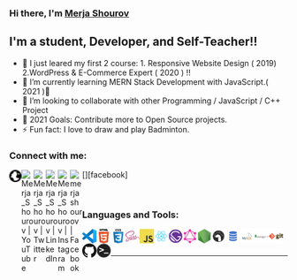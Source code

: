 ### Hi there, I'm [Merja Shourov][website]

## I'm a student, Developer, and Self-Teacher!!

- 🔭 I just leared my first 2 course: 1. Responsive Website Design ( 2019) 2.WordPress & E-Commerce Expert ( 2020 ) !!
- 🌱 I’m currently learning MERN Stack Development with JavaScript.( 2021 )🤣
- 👯 I’m looking to collaborate with other Programming / JavaScript / C++ Project 
- 🥅 2021 Goals: Contribute more to Open Source projects.
- ⚡ Fun fact: I love to draw and play Badminton.


### Connect with me:

[<img align="left" alt="https://www.merjashourov.com" width="22px" src="https://raw.githubusercontent.com/iconic/open-iconic/master/svg/globe.svg" />][website]
[<img align="left" alt="Merja_Shourov | YouTube" width="22px" src="https://cdn.jsdelivr.net/npm/simple-icons@v3/icons/youtube.svg" />][youtube]
[<img align="left" alt="Merja_Shourov | Twitter" width="22px" src="https://cdn.jsdelivr.net/npm/simple-icons@v3/icons/twitter.svg" />][twitter]
[<img align="left" alt="Merja_Shourov | LinkedIn" width="22px" src="https://cdn.jsdelivr.net/npm/simple-icons@v3/icons/linkedin.svg" />][linkedin]
[<img align="left" alt="Merja_Shourov | Instagram" width="22px" src="https://cdn.jsdelivr.net/npm/simple-icons@v3/icons/instagram.svg" />][instagram]

[<img align="left" alt="merjashourov | Facebook" width="22px" src="https://cdn.jsdelivr.net/npm/simple-icons@v3/icons/facebook.svg" />][facebook]

<br />

### Languages and Tools:

<img align="left" alt="Visual Studio Code" width="26px" src="https://raw.githubusercontent.com/github/explore/80688e429a7d4ef2fca1e82350fe8e3517d3494d/topics/visual-studio-code/visual-studio-code.png" />

<img align="left" alt="HTML5" width="26px" src="https://raw.githubusercontent.com/github/explore/80688e429a7d4ef2fca1e82350fe8e3517d3494d/topics/html/html.png" />
<img align="left" alt="CSS3" width="26px" src="https://raw.githubusercontent.com/github/explore/80688e429a7d4ef2fca1e82350fe8e3517d3494d/topics/css/css.png" />

[<img align="left" alt="Sass" width="26px" src="https://raw.githubusercontent.com/github/explore/80688e429a7d4ef2fca1e82350fe8e3517d3494d/topics/sass/sass.png" />][sass]

<img align="left" alt="JavaScript" width="26px" src="https://raw.githubusercontent.com/github/explore/80688e429a7d4ef2fca1e82350fe8e3517d3494d/topics/javascript/javascript.png" />

<img align="left" alt="React" width="26px" src="https://raw.githubusercontent.com/github/explore/80688e429a7d4ef2fca1e82350fe8e3517d3494d/topics/react/react.png" />

<img align="left" alt="Gatsby" width="26px" src="https://raw.githubusercontent.com/github/explore/e94815998e4e0713912fed477a1f346ec04c3da2/topics/gatsby/gatsby.png" />

<img align="left" alt="GraphQL" width="26px" src="https://raw.githubusercontent.com/github/explore/80688e429a7d4ef2fca1e82350fe8e3517d3494d/topics/graphql/graphql.png" />

<img align="left" alt="Node.js" width="26px" src="https://raw.githubusercontent.com/github/explore/80688e429a7d4ef2fca1e82350fe8e3517d3494d/topics/nodejs/nodejs.png" />

<img align="left" alt="Deno" width="26px" src="https://raw.githubusercontent.com/github/explore/361e2821e2dea67711cde99c9c40ed357061cf27/topics/deno/deno.png" />

<img align="left" alt="SQL" width="26px" src="https://raw.githubusercontent.com/github/explore/80688e429a7d4ef2fca1e82350fe8e3517d3494d/topics/sql/sql.png" />

<img align="left" alt="MySQL" width="26px" src="https://raw.githubusercontent.com/github/explore/80688e429a7d4ef2fca1e82350fe8e3517d3494d/topics/mysql/mysql.png" />

<img align="left" alt="MongoDB" width="26px" src="https://raw.githubusercontent.com/github/explore/80688e429a7d4ef2fca1e82350fe8e3517d3494d/topics/mongodb/mongodb.png" />

<img align="left" alt="Git" width="26px" src="https://raw.githubusercontent.com/github/explore/80688e429a7d4ef2fca1e82350fe8e3517d3494d/topics/git/git.png" />

<img align="left" alt="GitHub" width="26px" src="https://raw.githubusercontent.com/github/explore/78df643247d429f6cc873026c0622819ad797942/topics/github/github.png" />

<img align="left" alt="Terminal" width="26px" src="https://raw.githubusercontent.com/github/explore/80688e429a7d4ef2fca1e82350fe8e3517d3494d/topics/terminal/terminal.png" />

<br />
<br />

---
[website]: https://www.merjashourov.com
[twitter]: https://twitter.com/merjashourov
[youtube]: https://www.youtube.com/channel/UCYirl1fvDjb3euzE0yHsFKw
[instagram]: https://instagram.com/merjashourov
[linkedin]: https://https://www.linkedin.com/in/merja-shourov-72578816b/
[sass]: https://sass-lang.com/
